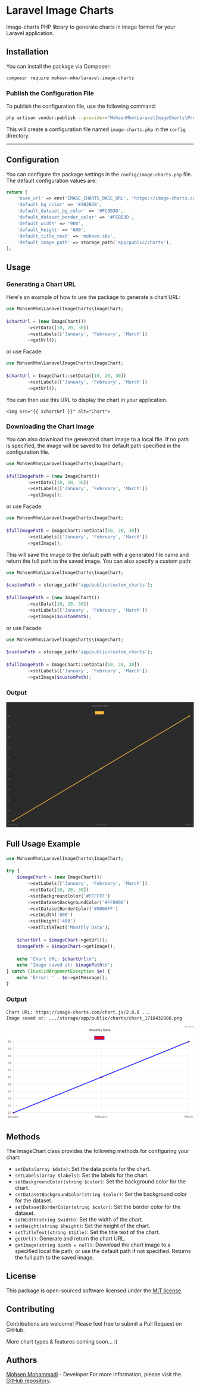 # Laravel Image Charts

Image-charts PHP library to generate charts in image format for your Laravel application.

## Installation

You can install the package via Composer:

```bash
composer require mohsen-mhm/laravel-image-charts
```

### Publish the Configuration File

To publish the configuration file, use the following command:

```bash
php artisan vendor:publish --provider="MohsenMhm\LaravelImageCharts\Providers\ImageChartsServiceProvider" --tag="config"
```

This will create a configuration file named `image-charts.php` in the `config` directory.

---

## Configuration

You can configure the package settings in the `config/image-charts.php` file. The default configuration values are:

```php
return [
    'base_url' => env('IMAGE_CHARTS_BASE_URL', 'https://image-charts.com/chart.js/2.8.0'),
    'default_bg_color' => '#2B2B2B',
    'default_dataset_bg_color' => '#FCBB3D',
    'default_dataset_border_color' => '#FCBB3D',
    'default_width' => '900',
    'default_height' => '600',
    'default_title_text' => 'mohsen.sbs',
    'default_image_path' => storage_path('app/public/charts'),
];
```

## Usage

### Generating a Chart URL

Here's an example of how to use the package to generate a chart URL:

```php
use MohsenMhm\LaravelImageCharts\ImageChart;

$chartUrl = (new ImageChart())
        ->setData([10, 20, 30])
        ->setLabels(['January', 'February', 'March'])
        ->getUrl();
``` 

or use Facade:

```php
use MohsenMhm\LaravelImageCharts\ImageChart;

$chartUrl = ImageChart::setData([10, 20, 30])
        ->setLabels(['January', 'February', 'March'])
        ->getUrl();
```

You can then use this URL to display the chart in your application.

```bladehtml
<img src="{{ $chartUrl }}" alt="Chart">
```

### Downloading the Chart Image

You can also download the generated chart image to a local file. If no path is specified, the image will be saved to the
default path specified in the configuration file.

```php
use MohsenMhm\LaravelImageCharts\ImageChart;

$fullImagePath = (new ImageChart())
        ->setData([10, 20, 30])
        ->setLabels(['January', 'February', 'March'])
        ->getImage();
``` 

or use Facade:

```php
use MohsenMhm\LaravelImageCharts\ImageChart;

$fullImagePath = ImageChart::setData([10, 20, 30])
        ->setLabels(['January', 'February', 'March'])
        ->getImage();

```

This will save the image to the default path with a generated file name and return the full path to the saved image. You
can also specify a custom path:

```php
use MohsenMhm\LaravelImageCharts\ImageChart;

$customPath = storage_path('app/public/custom_charts');

$fullImagePath = (new ImageChart())
        ->setData([10, 20, 30])
        ->setLabels(['January', 'February', 'March'])
        ->getImage($customPath);
``` 

or use Facade:

```php
use MohsenMhm\LaravelImageCharts\ImageChart;

$customPath = storage_path('app/public/custom_charts');

$fullImagePath = ImageChart::setData([10, 20, 30])
        ->setLabels(['January', 'February', 'March'])
        ->getImage($customPath);
```

### Output

<img src="example.png" alt="Example chart">

## Full Usage Example

```php
use MohsenMhm\LaravelImageCharts\ImageChart;

try {
    $imageChart = (new ImageChart())
        ->setLabels(['January', 'February', 'March'])
        ->setData([10, 20, 30])
        ->setBackgroundColor('#FFFFFF')
        ->setDatasetBackgroundColor('#FF0000')
        ->setDatasetBorderColor('#0000FF')
        ->setWidth('800')
        ->setHeight('400')
        ->setTitleText('Monthly Data');

    $chartUrl = $imageChart->getUrl();
    $imagePath = $imageChart->getImage();

    echo "Chart URL: $chartUrl\n";
    echo "Image saved at: $imagePath\n";
} catch (InvalidArgumentException $e) {
    echo 'Error: ' . $e->getMessage();
}
```

### Output

```text
Chart URL: https://image-charts.com/chart.js/2.8.0 ...
Image saved at: .../storage/app/public/charts/chart_1718432986.png
```

<img src="full-example.png" alt="Example chart">

## Methods

The ImageChart class provides the following methods for configuring your chart:

* `setData(array $data)`: Set the data points for the chart.
* `setLabels(array $labels)`: Set the labels for the chart.
* `setBackgroundColor(string $color)`: Set the background color for the chart.
* `setDatasetBackgroundColor(string $color)`: Set the background color for the dataset.
* `setDatasetBorderColor(string $color)`: Set the border color for the dataset.
* `setWidth(string $width)`: Set the width of the chart.
* `setHeight(string $height)`: Set the height of the chart.
* `setTitleText(string $title)`: Set the title text of the chart.
* `getUrl()`: Generate and return the chart URL.
* `getImage(string $path = null)`: Download the chart image to a specified local file path, or use the default path
  if not specified. Returns the full path to the saved image.

## License

This package is open-sourced software licensed under the [MIT license](https://mit-license.org/).

## Contributing

Contributions are welcome! Please feel free to submit a Pull Request on GitHub.

More chart types & features coming soon... :)

## Authors

[Mohsen Mohammadi](https://mohsen.sbs) - Developer
For more information, please visit the [GitHub repository](https://github.com/Mohsen-mhm/laravel-image-charts).
